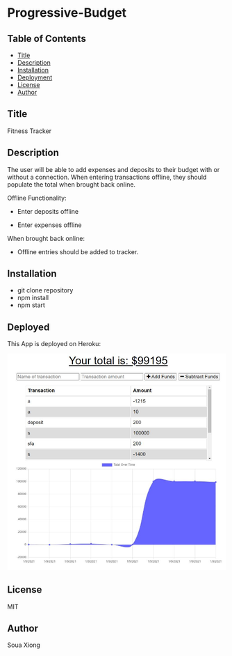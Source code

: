 # Progressive-Budget


## Table of Contents
  * [Title](#Title)
  * [Description](#Description)
  * [Installation](#Installation)
  * [Deployment](#Deployed)
  * [License](#license)
  * [Author](#Author)

## Title
Fitness Tracker

## Description
The user will be able to add expenses and deposits to their budget with or without a connection. When entering transactions offline, they should populate the total when brought back online.

Offline Functionality:

  * Enter deposits offline

  * Enter expenses offline

When brought back online:

  * Offline entries should be added to tracker.

## Installation
* git clone repository
* npm install
* npm start

## Deployed
This App is deployed on Heroku: 

![myimage-alt-tag](https://github.com/sxiong6901/Progressive-Budget/blob/main/public/Assets/Budget.JPG?raw=true)

## License
MIT

## Author
Soua Xiong
